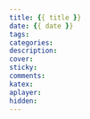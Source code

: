 ```yaml
---
title: {{ title }}
date: {{ date }}
tags: 
categories: 
description: 
cover: 
sticky: 
comments:
katex: 
aplayer:
hidden: 
---
```

